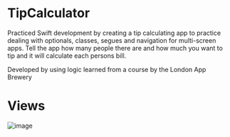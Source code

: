 # TipCalculator
Practiced Swift development by creating a tip calculating app to practice dealing with optionals, classes, segues and navigation for multi-screen apps. Tell the app how many people there are and how much you want to tip and it will calculate each persons bill.

Developed by using logic learned from a course by the London App Brewery

# Views
![image](https://user-images.githubusercontent.com/64444875/159304231-a75d7f67-988a-4781-8062-4c94d860c48d.png)
